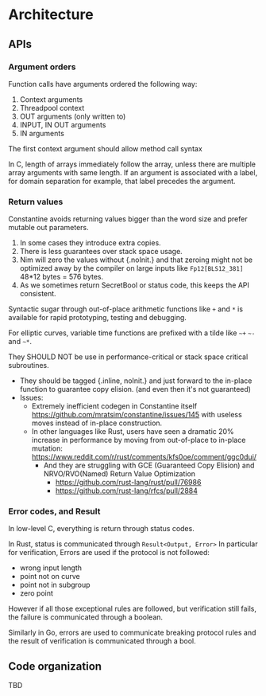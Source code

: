 # Architecture

## APIs

### Argument orders

Function calls have arguments ordered the following way:

1. Context arguments
2. Threadpool context
3. OUT arguments (only written to)
4. INPUT, IN OUT arguments
5. IN arguments

The first context argument should allow method call syntax

In C, length of arrays immediately follow the array, unless there are multiple array arguments with same length.
If an argument is associated with a label, for domain separation for example,
that label precedes the argument.

### Return values

Constantine avoids returning values bigger than the word size
and prefer mutable out parameters.

1. In some cases they introduce extra copies.
2. There is less guarantees over stack space usage.
3. Nim will zero the values without {.noInit.}
   and that zeroing might not be optimized away by the compiler
   on large inputs like `Fp12[BLS12_381]` 48\*12 bytes = 576 bytes.
4. As we sometimes return SecretBool or status code, this keeps the API consistent.

Syntactic sugar through out-of-place arithmetic functions like `+` and `*`
is available for rapid prototyping, testing and debugging.

For elliptic curves, variable time functions are prefixed with a tilde like
`~+` `~-` and `~*`.

They SHOULD NOT be use in performance-critical or stack space critical
subroutines.
- They should be tagged {.inline, noInit.} and just forward to the in-place function
  to guarantee copy elision. (and even then it's not guaranteed)
- Issues:
  - Extremely inefficient codegen in Constantine itself https://github.com/mratsim/constantine/issues/145
    with useless moves instead of in-place construction.
  - In other languages like Rust, users have seen a dramatic 20% increase in performance by moving from out-of-place to in-place mutation: https://www.reddit.com/r/rust/comments/kfs0oe/comment/ggc0dui/
    - And they are struggling with GCE (Guaranteed Copy Elision) and NRVO/RVO(Named) Return Value Optimization
      - https://github.com/rust-lang/rust/pull/76986
      - https://github.com/rust-lang/rfcs/pull/2884

### Error codes, and Result

In low-level C, everything is return through status codes.

In Rust, status is communicated through `Result<Output, Error>`
In particular for verification, Errors are used if the protocol is not followed:
- wrong input length
- point not on curve
- point not in subgroup
- zero point

However if all those exceptional rules are followed, but verification still fails,
the failure is communicated through a boolean.

Similarly in Go, errors are used to communicate breaking protocol rules
and the result of verification is communicated through a bool.

## Code organization

TBD
